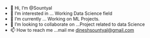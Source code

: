 - 👋 Hi, I’m @Sountyal
- 👀 I’m interested in ... Working Data Science field
- 🌱 I’m currently ... Working on ML Projects.
- 💞️ I’m looking to collaborate on ...Project related to data Science
- 📫 How to reach me ...mail me dineshsountyal@gmail.com

<!---
Sountyal/Sountyal is a ✨ special ✨ repository because its `README.md` (this file) appears on your GitHub profile.
You can click the Preview link to take a look at your changes.
--->
